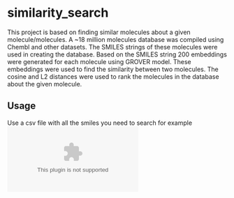 # similarity_search

This project is based on finding similar molecules about a given molecule/molecules.
A ~18 million molecules database was compiled using Chembl and other datasets. The SMILES strings of these molecules were used in creating the database. Based on the SMILES string 200 embeddings were generated for each molecule using GROVER model.  These embeddings were used to find the similarity between two molecules. The cosine and L2 distances were used to rank the molecules in the database about the given molecule.   


## Usage
Use a csv file with all the smiles you need to search for example 
![result](https://github.com/samudithayati/similarity_search/example.csv)

